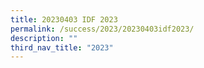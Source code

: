 ```yaml
---
title: 20230403 IDF 2023
permalink: /success/2023/20230403idf2023/
description: ""
third_nav_title: "2023"
---
```

